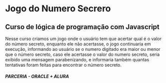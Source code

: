 <h1>Jogo do Numero Secrero</h1>

<h2>Curso de lógica de programação com Javascript</h2>
<p>
  Nesse curso criamos um jogo onde o usuário tem que acertar qual é o valor do número secreto, enquanto ele não acertasse, 
  o jogo continuaria em execução, informando ao usuário se o numero digitado era maior ou menor que o número secreto, 
  caso ele acertasse o valor do numero secreto, seria exibido uma mensagem parabenizando, e informaria também quantas tentativas foram feitas para encontrar o número secreto. 
</p>

<h5>PARCERIA - ORACLE + ALURA</h5>
